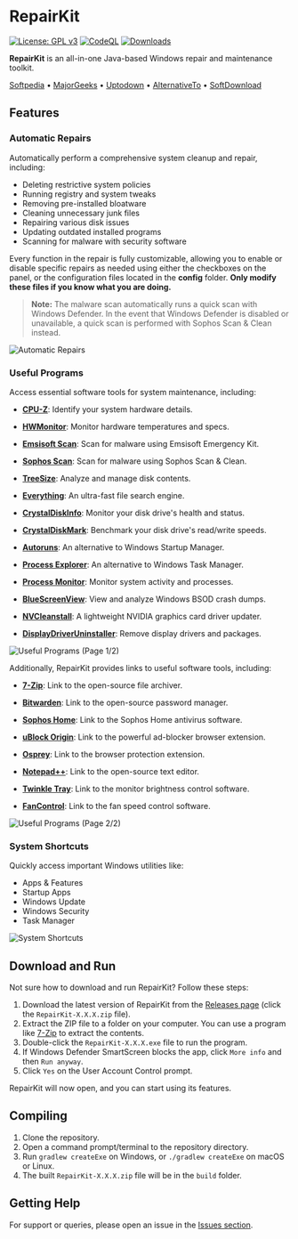 # RepairKit

[![License: GPL v3](https://img.shields.io/badge/License-GPLv3-blue.svg)](LICENSE)
[![CodeQL](https://github.com/Foulest/RepairKit/actions/workflows/github-code-scanning/codeql/badge.svg)](https://github.com/Foulest/RepairKit/actions/workflows/github-code-scanning/codeql)
[![Downloads](https://img.shields.io/github/downloads/Foulest/RepairKit/total.svg)](https://github.com/Foulest/RepairKit/releases)

**RepairKit** is an all-in-one Java-based Windows repair and maintenance toolkit.

[Softpedia](https://softpedia.com/get/System/OS-Enhancements/RepairKit.shtml)
• [MajorGeeks](https://m.majorgeeks.com/files/details/repairkit.html)
• [Uptodown](https://repairkit.en.uptodown.com/windows)
• [AlternativeTo](https://alternativeto.net/software/repairkit/about)
• [SoftDownload](https://softdownload.com.br/repare-pc-automaticamente-repairkit.html)

## Features

### **Automatic Repairs**

Automatically perform a comprehensive system cleanup and repair, including:

- Deleting restrictive system policies
- Running registry and system tweaks
- Removing pre-installed bloatware
- Cleaning unnecessary junk files
- Repairing various disk issues
- Updating outdated installed programs
- Scanning for malware with security software

Every function in the repair is fully customizable, allowing you to enable or disable specific repairs as needed using
either the checkboxes on the panel, or the configuration files located in the **config** folder. **Only modify these
files if you know what you are doing.**

> **Note:** The malware scan automatically runs a quick scan with Windows Defender. In the event that Windows Defender
> is disabled or unavailable, a quick scan is performed with Sophos Scan & Clean instead.

![Automatic Repairs](https://i.imgur.com/xLZoNXh.png)

### **Useful Programs**

Access essential software tools for system maintenance, including:

- **[CPU-Z](https://cpuid.com/softwares/cpu-z.html)**: Identify your system hardware details.
- **[HWMonitor](https://cpuid.com/softwares/hwmonitor.html)**: Monitor hardware temperatures and specs.
- **[Emsisoft Scan](https://emsisoft.com/en/home/emergency-kit)**: Scan for malware using Emsisoft Emergency Kit.
- **[Sophos Scan](https://sophos.com/en-us/free-tools/virus-removal-tool)**: Scan for malware using Sophos Scan & Clean.

- **[TreeSize](https://jam-software.com/treesize_free)**: Analyze and manage disk contents.
- **[Everything](https://voidtools.com)**: An ultra-fast file search engine.
- **[CrystalDiskInfo](https://sourceforge.net/projects/crystaldiskinfo)**: Monitor your disk drive's health and status.
- **[CrystalDiskMark](https://crystalmark.info/en/software/crystaldiskmark)**: Benchmark your disk drive's read/write
  speeds.

- **[Autoruns](https://learn.microsoft.com/en-us/sysinternals/downloads/autoruns)**: An alternative to Windows Startup
  Manager.
- **[Process Explorer](https://learn.microsoft.com/en-us/sysinternals/downloads/process-explorer)**: An alternative to
  Windows Task Manager.
- **[Process Monitor](https://learn.microsoft.com/en-us/sysinternals/downloads/procmon)**: Monitor system activity and
  processes.
- **[BlueScreenView](https://nirsoft.net/utils/blue_screen_view.html)**: View and analyze Windows BSOD crash dumps.

- **[NVCleanstall](https://techpowerup.com/download/techpowerup-nvcleanstall)**: A lightweight NVIDIA graphics card
  driver updater.
- **[DisplayDriverUninstaller](https://guru3d.com/files-details/display-driver-uninstaller-download.html)**: Remove
  display drivers and packages.

![Useful Programs (Page 1/2)](https://i.imgur.com/xZxomZf.png)

Additionally, RepairKit provides links to useful software tools, including:

- **[7-Zip](https://7-zip.org)**: Link to the open-source file archiver.

- **[Bitwarden](https://bitwarden.com/download/#downloads-web-browser)**: Link to the open-source password manager.
- **[Sophos Home](https://home.sophos.com)**: Link to the Sophos Home antivirus software.
- **[uBlock Origin](https://ublockorigin.com)**: Link to the powerful ad-blocker browser extension.
- **[Osprey](https://github.com/Foulest/Osprey)**: Link to the browser protection extension.

- **[Notepad++](https://notepad-plus-plus.org)**: Link to the open-source text editor.
- **[Twinkle Tray](https://twinkletray.com)**: Link to the monitor brightness control software.
- **[FanControl](https://getfancontrol.com)**: Link to the fan speed control software.

![Useful Programs (Page 2/2)](https://i.imgur.com/MMaiGzM.png)

### **System Shortcuts**

Quickly access important Windows utilities like:

- Apps & Features
- Startup Apps
- Windows Update
- Windows Security
- Task Manager

![System Shortcuts](https://i.imgur.com/OTog97t.png)

## Download and Run

Not sure how to download and run RepairKit? Follow these steps:

1. Download the latest version of RepairKit from
   the [Releases page](https://github.com/Foulest/RepairKit/releases/latest) (click the `RepairKit-X.X.X.zip` file).
2. Extract the ZIP file to a folder on your computer. You can use a program like [7-Zip](https://7-zip.org) to extract
   the contents.
3. Double-click the `RepairKit-X.X.X.exe` file to run the program.
4. If Windows Defender SmartScreen blocks the app, click `More info` and then `Run anyway`.
5. Click `Yes` on the User Account Control prompt.

RepairKit will now open, and you can start using its features.

## Compiling

1. Clone the repository.
2. Open a command prompt/terminal to the repository directory.
3. Run `gradlew createExe` on Windows, or `./gradlew createExe` on macOS or Linux.
4. The built `RepairKit-X.X.X.zip` file will be in the `build` folder.

## Getting Help

For support or queries, please open an issue in the [Issues section](https://github.com/Foulest/RepairKit/issues).
